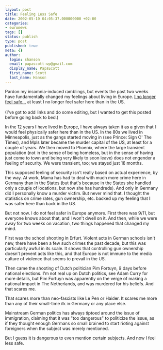 ```yaml
---
layout: post
title: Feeling Less Safe
date: 2002-05-10 04:05:37.000000000 +02:00
categories:
- euronews
tags: []
status: publish
type: post
published: true
meta: {}
author:
  login: shanson
  email: papascott-wp@gmail.com
  display_name: PapaScott
  first_name: Scott
  last_name: Hanson
---
```

<p>Pardon my insomnia-induced ramblings, but events the past two weeks have fundamentally changed my feelings about living in Europe. <a href="/2002/05/10/index.php#001720">I no longer feel safe...</a> at least I no longer feel safer here than in the US.<br />
<!--more--><br />
(I've got to add links and do some editing, but I wanted to get this posted before going back to bed.)</p>
<p>In the 12 years I have lived in Europe, I have always taken it as a given that I would feel physically safer here than in the US. In the 80s we lived in Minneapolis, just as the gangs started moving in (see Prince: Sign O' The Times), and Mpls later became the murder capital of the US, at least for a couple of years. We then moved to Phoenix, where the large transient population (not in the sense of being homeless, but in the sense of having just come to town and being very likely to soon leave) does not engender a feeling of security. We were transient, too; we stayed just 18 months.</p>
<p>This supposed feeling of security isn't really based on actual experience, by the way. At work, Mama has had to deal with much more crime here in Germany than in the States (but that's because in the States she handled only a couple of locations, but now she has hundreds). And only in Germany did I personally know a murder victim. But never mind that. I thought the statistics on crime rates, gun ownership, etc. backed up my feeling that I was safer here than back in the US.</p>
<p>But not now. I do not feel safer in Europe anymore. First there was 9/11, but everyone knows about that, and I won't dwell on it. And then, while we were away for two weeks on vacation, two things happened that changed my mind.</p>
<p>First was the school shooting in Erfurt. Violent acts in German schools isn't new, there have been a few such crimes the past decade, but this was particularly awful in its scale. It shows that controlling gun ownership doesn't prevent acts like this, and that Europe is not immune to the media culture of violence that seems to prevail in the US.</p>
<p>Then came the shooting of Dutch politician Pim Fortuyn, 9 days before national elections. I'm not real up on Dutch politics, see Adam Curry for more details, but Pim Fortuyn was apparently on the verge of making a national impact in The Netherlands, and was murdered for his beliefs. And that scares me. </p>
<p>That scares more than neo-fascists like Le Pen or Haider. It scares me more than any of their small-time ilk in Germany or any place else.</p>
<p>Mainstream German politics has always tiptoed around the issue of immigration, claiming that it was "too dangerous" to politicize the issue, as if they thought enough Germans so small brained to start rioting against foreigners when the subject was merely mentioned. </p>
<p>But I guess it is dangerous to even mention certain subjects. And now I feel less safe.</p>
